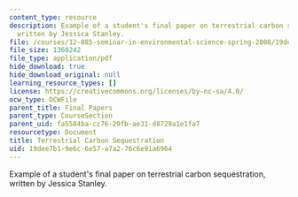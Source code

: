 ```yaml
---
content_type: resource
description: Example of a student's final paper on terrestrial carbon sequestration,
  written by Jessica Stanley.
file: /courses/12-085-seminar-in-environmental-science-spring-2008/19dee7b19e6c6e57a7a276c6e91a6964_stanley.pdf
file_size: 1360242
file_type: application/pdf
hide_download: true
hide_download_original: null
learning_resource_types: []
license: https://creativecommons.org/licenses/by-nc-sa/4.0/
ocw_type: OCWFile
parent_title: Final Papers
parent_type: CourseSection
parent_uid: fa5584ba-cc76-29fb-ae31-d8729a1e1fa7
resourcetype: Document
title: Terrestrial Carbon Sequestration
uid: 19dee7b1-9e6c-6e57-a7a2-76c6e91a6964
---
```

Example of a student's final paper on terrestrial carbon sequestration, written by Jessica Stanley.